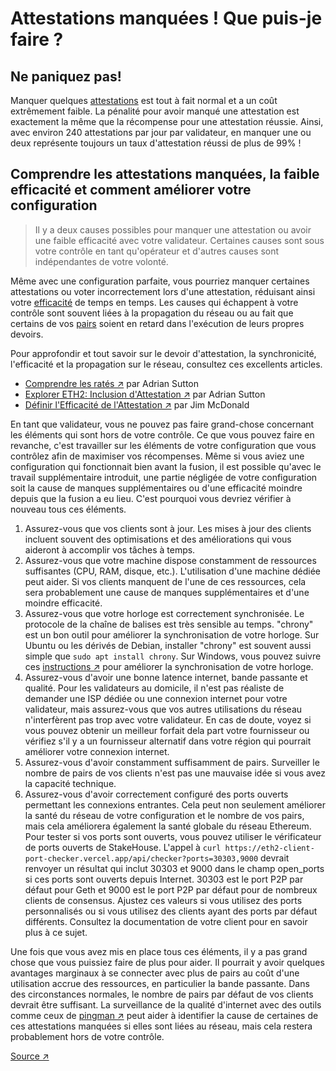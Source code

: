 # Attestations manquées ! Que puis-je faire ?

## Ne paniquez pas!

Manquer quelques [attestations](/fr/staking-glossary#attestation) est tout à fait normal et a un coût extrêmement faible. La pénalité pour avoir manqué une attestation est exactement la même que la récompense pour une attestation réussie. Ainsi, avec environ 240 attestations par jour par validateur, en manquer une ou deux représente toujours un taux d'attestation réussi de plus de 99% !

## Comprendre les attestations manquées, la faible efficacité et comment améliorer votre configuration

> Il y a deux causes possibles pour manquer une attestation ou avoir une faible efficacité avec votre validateur. Certaines causes sont sous votre contrôle en tant qu'opérateur et d'autres causes sont indépendantes de votre volonté.

Même avec une configuration parfaite, vous pourriez manquer certaines attestations ou voter incorrectement lors d'une attestation, réduisant ainsi votre [efficacité](/fr/staking-glossary#effectiveness) de temps en temps. Les causes qui échappent à votre contrôle sont souvent liées à la propagation du réseau ou au fait que certains de vos [pairs](/fr/staking-glossary#peers) soient en retard dans l'exécution de leurs propres devoirs.

Pour approfondir et tout savoir sur le devoir d'attestation, la synchronicité, l'efficacité et la propagation sur le réseau, consultez ces excellents articles.

* [Comprendre les ratés ↗](https://www.symphonious.net/2022/09/25/understanding-attestation-misses/) par Adrian Sutton
* [Explorer ETH2: Inclusion d'Attestation ↗](https://www.symphonious.net/2020/09/08/exploring-eth2-attestation-inclusion/) par Adrian Sutton
* [Définir l'Efficacité de l'Attestation ↗](https://www.attestant.io/posts/defining-attestation-effectiveness/) par Jim McDonald

En tant que validateur, vous ne pouvez pas faire grand-chose concernant les éléments qui sont hors de votre contrôle. Ce que vous pouvez faire en revanche, c'est travailler sur les éléments de votre configuration que vous contrôlez afin de maximiser vos récompenses. Même si vous aviez une configuration qui fonctionnait bien avant la fusion, il est possible qu'avec le travail supplémentaire introduit, une partie négligée de votre configuration soit la cause de manques supplémentaires ou d'une efficacité moindre depuis que la fusion a eu lieu. C'est pourquoi vous devriez vérifier à nouveau tous ces éléments.

1. Assurez-vous que vos clients sont à jour. Les mises à jour des clients incluent souvent des optimisations et des améliorations qui vous aideront à accomplir vos tâches à temps.
2. Assurez-vous que votre machine dispose constamment de ressources suffisantes (CPU, RAM, disque, etc.). L'utilisation d'une machine dédiée peut aider. Si vos clients manquent de l'une de ces ressources, cela sera probablement une cause de manques supplémentaires et d'une moindre efficacité.
3. Assurez-vous que votre horloge est correctement synchronisée. Le protocole de la chaîne de balises est très sensible au temps. "chrony" est un bon outil pour améliorer la synchronisation de votre horloge. Sur Ubuntu ou les dérivés de Debian, installer "chrony" est souvent aussi simple que `sudo apt install chrony`. Sur Windows, vous pouvez suivre ces [instructions ↗](https://www.reddit.com/r/ethstaker/comments/nfca22/an\_opiniated\_solution\_to\_improve\_time\_sync\_on/) pour améliorer la synchronisation de votre horloge.
4. Assurez-vous d'avoir une bonne latence internet, bande passante et qualité. Pour les validateurs au domicile, il n'est pas réaliste de demander une ISP dédiée ou une connexion internet pour votre validateur, mais assurez-vous que vos autres utilisations du réseau n'interfèrent pas trop avec votre validateur. En cas de doute, voyez si vous pouvez obtenir un meilleur forfait dela part votre fournisseur ou vérifiez s'il y a un fournisseur alternatif dans votre région qui pourrait améliorer votre connexion internet.
5. Assurez-vous d'avoir constamment suffisamment de pairs. Surveiller le nombre de pairs de vos clients n'est pas une mauvaise idée si vous avez la capacité technique.
6. Assurez-vous d'avoir correctement configuré des ports ouverts permettant les connexions entrantes. Cela peut non seulement améliorer la santé du réseau de votre configuration et le nombre de vos pairs, mais cela améliorera également la santé globale du réseau Ethereum. Pour tester si vos ports sont ouverts, vous pouvez utiliser le vérificateur de ports ouverts de StakeHouse. L'appel à `curl https://eth2-client-port-checker.vercel.app/api/checker?ports=30303,9000` devrait renvoyer un résultat qui inclut 30303 et 9000 dans le champ open\_ports si ces ports sont ouverts depuis Internet. 30303 est le port P2P par défaut pour Geth et 9000 est le port P2P par défaut pour de nombreux clients de consensus. Ajustez ces valeurs si vous utilisez des ports personnalisés ou si vous utilisez des clients ayant des ports par défaut différents. Consultez la documentation de votre client pour en savoir plus à ce sujet.

Une fois que vous avez mis en place tous ces éléments, il y a pas grand chose que vous puissiez faire de plus pour aider. Il pourrait y avoir quelques avantages marginaux à se connecter avec plus de pairs au coût d'une utilisation accrue des ressources, en particulier la bande passante. Dans des circonstances normales, le nombre de pairs par défaut de vos clients devrait être suffisant. La surveillance de la qualité d'internet avec des outils comme ceux de [pingman ↗](https://pingman.com/) peut aider à identifier la cause de certaines de ces attestations manquées si elles sont liées au réseau, mais cela restera probablement hors de votre contrôle.

[Source ↗](https://www.reddit.com/r/ethstaker/comments/xto0dm/understanding\_missed\_attestations\_understanding/)
